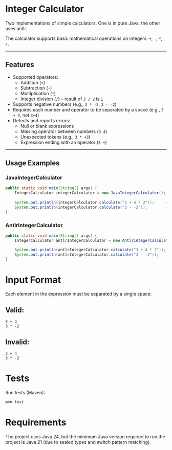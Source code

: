 # Integer Calculator

Two implementations of simple calculators. One is in pure Java, the other uses antlr.

The calculator supports basic mathematical operations on integers: `+`, `-`, `*`, `/`.

---

## Features

- Supported operators:
    - Addition (`+`)
    - Subtraction (`-`)
    - Multiplication (`*`)
    - Integer division (`/`) – result of `3 / 2` is `1`
- Supports negative numbers (e.g., `3 * -2`, `3 - -2`)
- Requires each number and operator to be separated by a space (e.g., `3 + 4`, not `3+4`)
- Detects and reports errors:
    - Null or blank expressions
    - Missing operator between numbers (`3 4`)
    - Unexpected tokens (e.g., `3 * +3`)
    - Expression ending with an operator (`3 +`)

---

## Usage Examples

### JavaIntegerCalculator

```java
public static void main(String[] args) {
    IntegerCalculator integerCalculator = new JavaIntegerCalculator();
    
    System.out.println(integerCalculator.calculate("3 + 4 * 2"));     // 11
    System.out.println(integerCalculator.calculate("3 - -2"));        // 5
}
```

### AntlrIntegerCalculator

```java
public static void main(String[] args) {
    IntegerCalculator antlrIntegerCalculator = new AntlrIntegerCalculator();

    System.out.println(antlrIntegerCalculator.calculate("3 + 4 * 2"));     // 11
    System.out.println(antlrIntegerCalculator.calculate("3 - -2"));        // 5
}
```

# Input Format

Each element in the expression must be separated by a single space:

## Valid:

```
3 + 4
3 * -2
```

## Invalid:

```
3 + 4
3 * -2
```

# Tests

Run tests (Maven):

```bash
mvn test
```

# Requirements

The project uses Java 24, but the minimum Java version required to run the project is Java 21 (due to sealed types and switch pattern matching).

